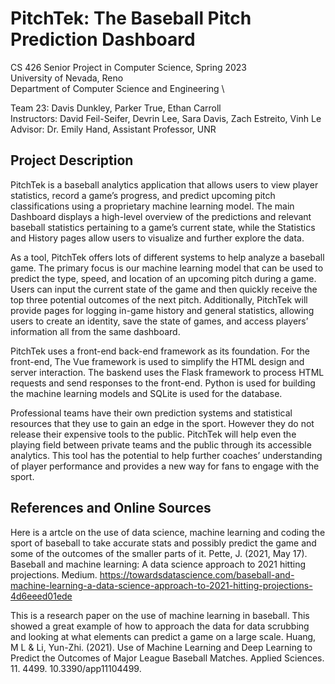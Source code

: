 # PitchTek: The Baseball Pitch Prediction Dashboard

CS 426 Senior Project in Computer Science, Spring 2023 \
University of Nevada, Reno \
Department of Computer Science and Engineering \

Team 23: Davis Dunkley, Parker True, Ethan Carroll \
Instructors: David Feil-Seifer, Devrin Lee, Sara Davis, Zach Estreito, Vinh Le \
Advisor: Dr. Emily Hand, Assistant Professor, UNR

## Project Description
PitchTek is a baseball analytics application that allows users to view player statistics, record a game’s progress, and predict upcoming pitch classifications using a proprietary machine learning model. The main Dashboard displays a high-level overview of the predictions and relevant baseball statistics pertaining to a game’s current state, while the Statistics and History pages allow users to visualize and further explore the data.

As a tool, PitchTek offers lots of different systems to help analyze a baseball game. The primary focus is our machine learning model that can be used to predict the type, speed, and location of an upcoming pitch during a game. Users can input the current state of the game and then quickly receive the top three potential outcomes of the next pitch. Additionally, PitchTek will provide pages for logging in-game history and general statistics, allowing users to create an identity, save the state of games, and access players’ information all from the same dashboard.

PitchTek uses a front-end back-end framework as its foundation. For the front-end, The Vue framework is used to simplify the HTML design and server interaction. The baskend uses the Flask framework to process HTML requests and send responses to the front-end. Python is used for building the machine learning models and SQLite is used for the database.

Professional teams have their own prediction systems and statistical resources that they use to gain an edge in the sport. However they do not release their expensive tools to the public. PitchTek will help even the playing field between private teams and the public through its accessible analytics. This tool has the potential to help further coaches’ understanding of player performance and provides a new way for fans to engage with the sport.

## References and Online Sources

Here is a artcle on the use of data science, machine learning and coding the sport of baseball to take accurate stats and possibly predict the game and some of the outcomes of the smaller parts of it. 
Pette, J. (2021, May 17). Baseball and machine learning: A data science approach to 2021 hitting projections. Medium. https://towardsdatascience.com/baseball-and-machine-learning-a-data-science-approach-to-2021-hitting-projections-4d6eeed01ede 

This is a research paper on the use of machine learning in baseball. This showed a great example of how to approach the data for data scrubbing and looking at what elements can predict a game on a large scale.
Huang, M L & Li, Yun-Zhi. (2021). Use of Machine Learning and Deep Learning to Predict the Outcomes of Major League Baseball Matches. Applied Sciences. 11. 4499. 10.3390/app11104499. 
